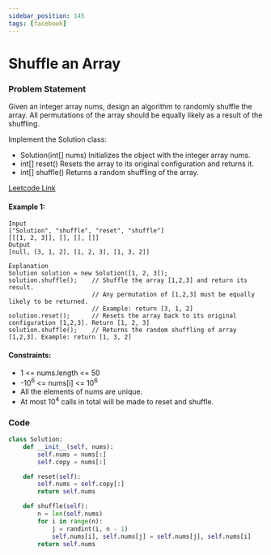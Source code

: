 ```yaml
---
sidebar_position: 145
tags: [facebook]
---
```


# Shuffle an Array

### Problem Statement

Given an integer array nums, design an algorithm to randomly shuffle the array. All permutations of the array should be equally likely as a result of the shuffling.

Implement the Solution class:

- Solution(int[] nums) Initializes the object with the integer array nums.
- int[] reset() Resets the array to its original configuration and returns it.
- int[] shuffle() Returns a random shuffling of the array.

[Leetcode Link](https://leetcode.com/problems/shuffle-an-array)

#### Example 1:

```
Input
["Solution", "shuffle", "reset", "shuffle"]
[[[1, 2, 3]], [], [], []]
Output
[null, [3, 1, 2], [1, 2, 3], [1, 3, 2]]

Explanation
Solution solution = new Solution([1, 2, 3]);
solution.shuffle();    // Shuffle the array [1,2,3] and return its result.
                       // Any permutation of [1,2,3] must be equally likely to be returned.
                       // Example: return [3, 1, 2]
solution.reset();      // Resets the array back to its original configuration [1,2,3]. Return [1, 2, 3]
solution.shuffle();    // Returns the random shuffling of array [1,2,3]. Example: return [1, 3, 2]
```

#### Constraints:

- 1 <= nums.length <= 50
- -10<sup>6</sup> <= nums[i] <= 10<sup>6</sup>
- All the elements of nums are unique.
- At most 10<sup>4</sup> calls in total will be made to reset and shuffle.

### Code

```python title="Python"
class Solution:
    def __init__(self, nums):
        self.nums = nums[:]
        self.copy = nums[:]

    def reset(self):
        self.nums = self.copy[:]
        return self.nums

    def shuffle(self):
        n = len(self.nums)
        for i in range(n):
            j = randint(i, n - 1)
            self.nums[i], self.nums[j] = self.nums[j], self.nums[i]
        return self.nums
```
